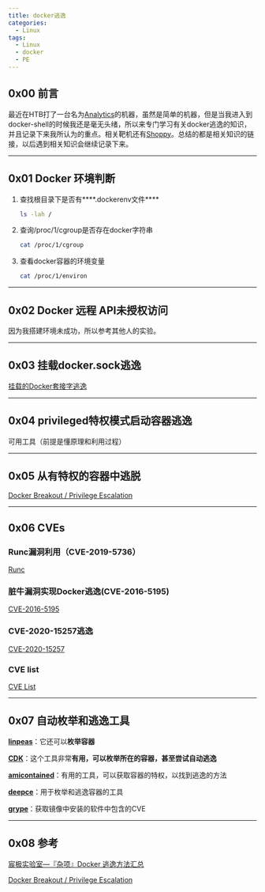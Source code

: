 ```yaml
---
title: docker逃逸
categories:
  - Linux
tags:
  - Linux
  - docker
  - PE
---
```

## 0x00 前言
最近在HTB打了一台名为[Analytics](https://app.hackthebox.com/machines/Analytics)的机器，虽然是简单的机器，但是当我进入到docker-shell的时候我还是毫无头绪，所以来专门学习有关docker逃逸的知识，并且记录下来我所认为的重点。相关靶机还有[Shoppy](https://app.hackthebox.com/machines/shoppy)。总结的都是相关知识的链接，以后遇到相关知识会继续记录下来。

---
## 0x01 Docker 环境判断

1. 查找根目录下是否有****.dockerenv文件****
    
    ```bash
    ls -lah /
    ```
    
2. 查询/proc/1/cgroup是否存在docker字符串
    
    ```bash
    cat /proc/1/cgroup
    ```
    
3. 查看docker容器的环境变量
    
    ```bash
    cat /proc/1/environ
    ```
    

---

## 0x02 Docker 远程 API未授权访问

因为我搭建环境未成功，所以参考其他人的实验。

---
## 0x03 挂载docker.sock逃逸

[挂载的Docker套接字逃逸](https://book.hacktricks.xyz/v/cn/linux-hardening/privilege-escalation/docker-security/docker-breakout-privilege-escalation#gua-zai-de-docker-tao-jie-zi-tao-yi)

---
## 0x04 privileged特权模式启动容器逃逸

可用工具（前提是懂原理和利用过程）

---
## 0x05 从有特权的容器中逃脱

[Docker Breakout / Privilege Escalation](https://book.hacktricks.xyz/v/cn/linux-hardening/privilege-escalation/docker-security/docker-breakout-privilege-escalation#cong-te-quan-rong-qi-zhong-tao-tuo)

---
## 0x06 CVEs

### Runc漏洞利用（CVE-2019-5736）

[Runc](https://github.com/Frichetten/CVE-2019-5736-PoC/blob/master/main.go)

### 脏牛漏洞实现Docker逃逸(CVE-2016-5195)

[CVE-2016-5195](https://github.com/nomi-sec/PoC-in-GitHub/blob/master/2016/CVE-2016-5195.json)

### CVE-2020-15257逃逸

[CVE-2020-15257](https://github.com/nomi-sec/PoC-in-GitHub/blob/master/2020/CVE-2020-15257.json)

### CVE list

[CVE List](https://0xn3va.gitbook.io/cheat-sheets/container/escaping/cve-list)

---
## 0x07 自动枚举和逃逸工具

**[linpeas](https://github.com/carlospolop/PEASS-ng/tree/master/linPEAS)**：它还可以**枚举容器**

**[CDK](https://github.com/cdk-team/CDK#installationdelivery)**：这个工具非常**有用，可以枚举所在的容器，甚至尝试自动逃逸**

**[amicontained](https://github.com/genuinetools/amicontained)**：有用的工具，可以获取容器的特权，以找到逃逸的方法

**[deepce](https://github.com/stealthcopter/deepce)**：用于枚举和逃逸容器的工具

**[grype](https://github.com/anchore/grype)**：获取镜像中安装的软件中包含的CVE

---

## 0x08 参考
[宸极实验室—『杂项』Docker 逃逸方法汇总](https://zhuanlan.zhihu.com/p/614513965)

[Docker Breakout / Privilege Escalation](https://book.hacktricks.xyz/v/cn/linux-hardening/privilege-escalation/docker-security/docker-breakout-privilege-escalation)